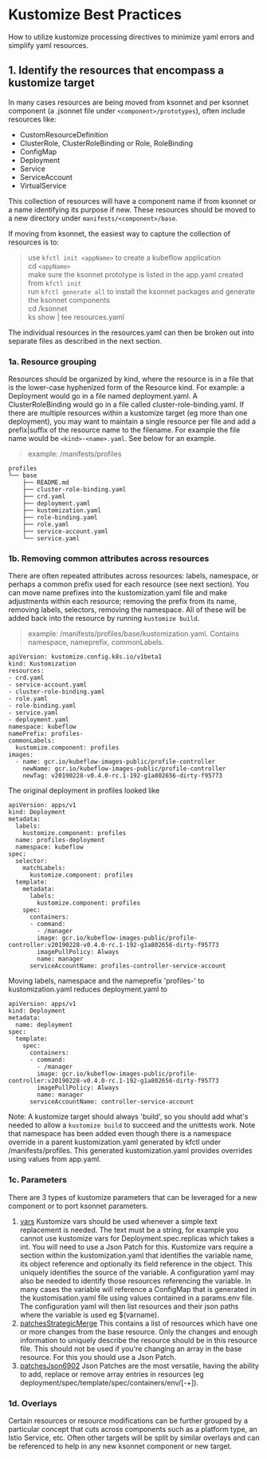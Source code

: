 # Kustomize Best Practices

  How to utilize kustomize processing directives to minimize yaml errors and simplify yaml resources.

## 1. Identify the resources that encompass a kustomize target

  In many cases resources are being moved from ksonnet and per ksonnet component (a .jsonnet file under `<component>/prototypes`), often include resources like:
  - CustomResourceDefinition
  - ClusterRole, ClusterRoleBinding or Role, RoleBinding
  - ConfigMap
  - Deployment
  - Service
  - ServiceAccount
  - VirtualService 

  This collection of resources will have a component name if from ksonnet or a name identifying its purpose if new.
  These resources should be moved to a new directory under `manifests/<component>/base`. 

  If moving from ksonnet, the easiest way to capture the collection of resources is to:

  > use `kfctl init <appName>` to create a kubeflow application <br/>
  > cd `<appName>`<br/>
  > make sure the ksonnet prototype is listed in the app.yaml created from `kfctl init`<br/>
  > run `kfctl generate all` to install the ksonnet packages and generate the ksonnet components <br/>
  > cd <application>/ksonnet<br/>
  > ks show <component> | tee resources.yaml<br/>
  
  The individual resources in the resources.yaml can then be broken out into separate files as described in the next section.

### 1a. Resource grouping

  Resources should be organized by kind, where the resource is in a file that is the lower-case hyphenized form of the Resource kind. For example: a Deployment would go in a file named deployment.yaml. A ClusterRoleBinding would go in a file called cluster-role-binding.yaml. If there are multiple resources within a kustomize target (eg more than one deployment), you may want to maintain a single resource per file and add a prefix|suffix of the resource name to the filename. For example the file name would be `<kind>-<name>.yaml`. See below for an example.

> example: /manifests/profiles

```
profiles
└── base
    ├── README.md
    ├── cluster-role-binding.yaml
    ├── crd.yaml
    ├── deployment.yaml
    ├── kustomization.yaml
    ├── role-binding.yaml
    ├── role.yaml
    ├── service-account.yaml
    └── service.yaml
```

### 1b. Removing common attributes across resources

  There are often repeated attributes across resources: labels, namespace, or perhaps a common prefix used for each resource (see next section). You can move name prefixes into the kustomization.yaml file and make adjustments within each resource; removing the prefix from its name, removing labels, selectors, removing the namespace. All of these will be added back into the resource by running `kustomize build`.

> example: /manifests/profiles/base/kustomization.yaml. Contains namespace, nameprefix, commonLabels.

```
apiVersion: kustomize.config.k8s.io/v1beta1
kind: Kustomization
resources:
- crd.yaml
- service-account.yaml
- cluster-role-binding.yaml
- role.yaml
- role-binding.yaml
- service.yaml
- deployment.yaml
namespace: kubeflow
namePrefix: profiles-
commonLabels:
  kustomize.component: profiles
images:
  - name: gcr.io/kubeflow-images-public/profile-controller
    newName: gcr.io/kubeflow-images-public/profile-controller
    newTag: v20190228-v0.4.0-rc.1-192-g1a802656-dirty-f95773
```


  The original deployment in profiles looked like 

```
apiVersion: apps/v1
kind: Deployment
metadata:
  labels:
    kustomize.component: profiles
  name: profiles-deployment
  namespace: kubeflow
spec:
  selector:
    matchLabels:
      kustomize.component: profiles
  template:
    metadata:
      labels:
        kustomize.component: profiles
    spec:
      containers:
      - command:
        - /manager
        image: gcr.io/kubeflow-images-public/profile-controller:v20190228-v0.4.0-rc.1-192-g1a802656-dirty-f95773
        imagePullPolicy: Always
        name: manager
      serviceAccountName: profiles-controller-service-account
```

  Moving labels, namespace and the nameprefix 'profiles-' to kustomization.yaml reduces deployment.yaml to

```
apiVersion: apps/v1
kind: Deployment
metadata:
  name: deployment
spec:
  template:
    spec:
      containers:
      - command:
        - /manager
        image: gcr.io/kubeflow-images-public/profile-controller:v20190228-v0.4.0-rc.1-192-g1a802656-dirty-f95773
        imagePullPolicy: Always
        name: manager
      serviceAccountName: controller-service-account
```

  Note: A kustomize target should always 'build', so you should add what's needed to allow a `kustomize build` to succeed and the unittests work. Note that namespace has been added even though there is a namespace override in a parent kustomization.yaml generated by kfctl under /manifests/profiles. This generated kustomization.yaml provides overrides using values from app.yaml. 

### 1c. Parameters

  There are 3 types of kustomize parameters that can be leveraged for a new component or to port ksonnet parameters.

  1. [vars](https://github.com/kubernetes-sigs/kustomize/blob/master/docs/kustomization.yaml#L226)
     Kustomize vars should be used whenever a simple text replacement is needed. The text must be a string, for example you cannot use kustomize vars for Deployment.spec.replicas which takes a int. You will need to use a Json Patch for this.  Kustomize vars require a section within the kustomization.yaml that identifies the variable name, its object reference and optionally its field reference in the object. This uniquely identifies the source of the variable. A configuration yaml may also be needed to identify those resources referencing the variable. In many cases the variable will reference a ConfigMap that is generated in the kustomisation.yaml file using values contained in a params.env file. The configuration yaml will then list resources and their json paths where the variable is used eg $(varname).
  2. [patchesStrategicMerge](https://github.com/kubernetes-sigs/kustomize/blob/master/docs/kustomization.yaml#L149)
     This contains a list of resources which have one or more changes from the base resource. Only the changes and enough information to uniquely describe the resource should be in this resource file. This should not be used if you're changing an array in the base resource. For this you should use a Json Patch.
  3. [patchesJson6902](https://github.com/kubernetes-sigs/kustomize/blob/master/docs/kustomization.yaml#L167)
     Json Patches are the most versatile, having the ability to add, replace or remove array entries in resources (eg deployment/spec/template/spec/containers/env/[-+]).

### 1d. Overlays

  Certain resources or resource modifications can be further grouped by a particular concept that cuts across components such as a platform type, an Istio Service, etc. Often other targets will be split by similar overlays and can be referenced to help in any new ksonnet component or new target.

